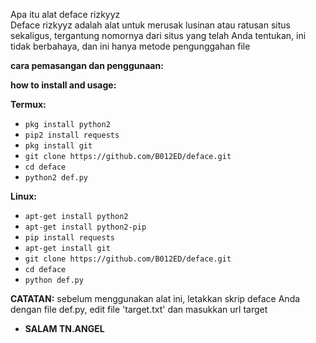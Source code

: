 

Apa itu alat deface rizkyyz<br>
Deface rizkyyz adalah alat untuk merusak lusinan atau ratusan situs sekaligus, tergantung nomornya
dari situs yang telah Anda tentukan, ini tidak berbahaya, dan ini hanya metode pengunggahan file<br>

**cara pemasangan dan penggunaan:**

**how to install and usage:**

**Termux:**
* `pkg install python2`
* `pip2 install requests`
* `pkg install git`
* `git clone https://github.com/B012ED/deface.git`
* `cd deface`
* `python2 def.py`

**Linux:**
* `apt-get install python2`
* `apt-get install python2-pip`
* `pip install requests`
* `apt-get install git`
* `git clone https://github.com/B012ED/deface.git`
* `cd deface`
* `python def.py`

**CATATAN:** ​​sebelum menggunakan alat ini, letakkan skrip deface Anda dengan file def.py, edit file 'target.txt' dan masukkan url target

* **SALAM TN.ANGEL**
